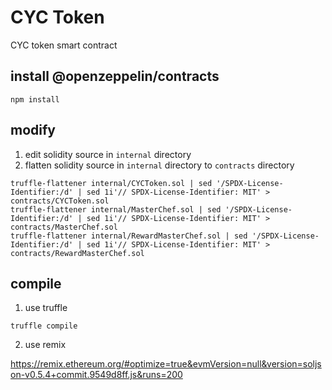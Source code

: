 # CYC Token
CYC token smart contract

## install @openzeppelin/contracts

```shell
npm install
```

## modify

1. edit solidity source in `internal` directory
2. flatten solidity source in `internal` directory to `contracts` directory

```shell
truffle-flattener internal/CYCToken.sol | sed '/SPDX-License-Identifier:/d' | sed 1i'// SPDX-License-Identifier: MIT' > contracts/CYCToken.sol
truffle-flattener internal/MasterChef.sol | sed '/SPDX-License-Identifier:/d' | sed 1i'// SPDX-License-Identifier: MIT' > contracts/MasterChef.sol
truffle-flattener internal/RewardMasterChef.sol | sed '/SPDX-License-Identifier:/d' | sed 1i'// SPDX-License-Identifier: MIT' > contracts/RewardMasterChef.sol
```

## compile

1. use truffle

```shell
truffle compile
```
2. use remix

<https://remix.ethereum.org/#optimize=true&evmVersion=null&version=soljson-v0.5.4+commit.9549d8ff.js&runs=200>
